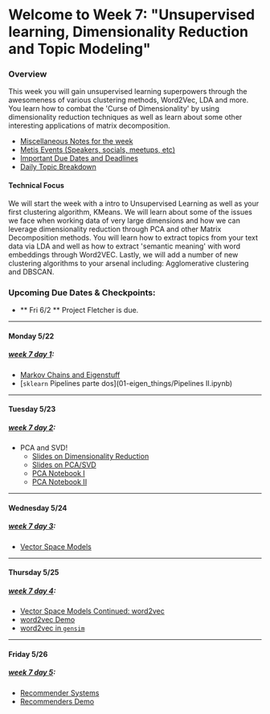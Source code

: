 # Welcome to Week 7: "Unsupervised learning, Dimensionality Reduction and Topic Modeling"

### <a name="overview"></a>Overview

This week you will gain unsupervised learning superpowers through the awesomeness of various clustering methods, Word2Vec, LDA and more.  You learn how to combat the 'Curse of Dimensionality' by using dimensionality reduction techniques as well as learn about some other interesting applications of matrix decomposition.


* [Miscellaneous Notes for the week](#notes)
* [Metis Events (Speakers, socials, meetups, etc)](#events)
* [Important Due Dates and Deadlines](#dates)
* [Daily Topic Breakdown](#topics)

#### Technical Focus

We will start the week with a intro to Unsupervised Learning as well as your first clustering algorithm, KMeans.
We will learn about some of the issues we face when working data of very large dimensions and how we can leverage dimensionality reduction through PCA and other Matrix Decomposition methods.  You will learn how to extract topics from your text data via LDA and well as how to extract 'semantic meaning' with word embeddings through Word2VEC.  Lastly, we will add a number of new clustering algorithms to your arsenal including: Agglomerative clustering and DBSCAN.


### <a name="dates"></a>Upcoming Due Dates & Checkpoints:
* ** Fri 6/2 **  Project Fletcher is due.

---

#### Monday 5/22
##### [week 7 day 1](01-eigen_things):

* [Markov Chains and Eigenstuff](01-eigen_things/Markov_Chains.ipynb)
* [`sklearn` Pipelines parte dos](01-eigen_things/Pipelines II.ipynb)

---

#### Tuesday 5/23
##### [week 7 day 2](02-dim_reduct_pca):

* PCA and SVD!
  * [Slides on Dimensionality Reduction](02-dim_reduct_pca/add_resources/Dimensionality_Reduction.pdf)
  * [Slides on PCA/SVD](02-dim_reduct_pca/add_resources/pca_svd.pdf)
  * [PCA Notebook I](02-dim_reduct_pca/add_resources/PCA_Solution.ipynb)
  * [PCA Notebook II](02-dim_reduct_pca/pca_svd.ipynb)

---

#### Wednesday 5/24
##### [week 7 day 3](03-vsm):

* [Vector Space Models](03-vsm/VSMs.ipynb)

---

#### Thursday 5/25
##### [week 7 day 4](04-word2vec):

* [Vector Space Models Continued: word2vec](04-word2vec/VSMs.ipynb)
* [word2vec Demo](04-word2vec/word2vecDemo.ipynb)
* [word2vec in `gensim`](04-word2vec/WORD2VEC_GENSIM.ipynb)

---

#### Friday 5/26
##### [week 7 day 5](05-recommenders):

* [Recommender Systems](05-recommenders/recommenders.pdf)
* [Recommenders Demo](05-recommenders/recommenders.ipynb)
